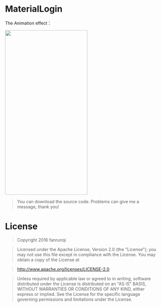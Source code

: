 # MaterialLogin


The Animation effect：

<img src="https://raw.githubusercontent.com/fanrunqi/MaterialLogin/master/screenshots/a.gif" width = "270" height = "540"  />


> You can download the source code. Problems can give me a message, thank you!

# License
> Copyright 2016 fanrunqi

> Licensed under the Apache License, Version 2.0 (the "License");
you may not use this file except in compliance with the License.
You may obtain a copy of the License at

  >  http://www.apache.org/licenses/LICENSE-2.0

> Unless required by applicable law or agreed to in writing, software
distributed under the License is distributed on an "AS IS" BASIS,
WITHOUT WARRANTIES OR CONDITIONS OF ANY KIND, either express or implied.
See the License for the specific language governing permissions and
limitations under the License.

